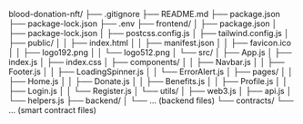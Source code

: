 blood-donation-nft/
├── .gitignore
├── README.md
├── package.json
├── package-lock.json
├── .env
├── frontend/
│   ├── package.json
│   ├── package-lock.json
│   ├── postcss.config.js
│   ├── tailwind.config.js
│   ├── public/
│   │   ├── index.html
│   │   ├── manifest.json
│   │   ├── favicon.ico
│   │   ├── logo192.png
│   │   └── logo512.png
│   └── src/
│       ├── App.js
│       ├── index.js
│       ├── index.css
│       ├── components/
│       │   ├── Navbar.js
│       │   ├── Footer.js
│       │   ├── LoadingSpinner.js
│       │   └── ErrorAlert.js
│       ├── pages/
│       │   ├── Home.js
│       │   ├── Donate.js
│       │   ├── Benefits.js
│       │   ├── Profile.js
│       │   ├── Login.js
│       │   └── Register.js
│       └── utils/
│           ├── web3.js
│           ├── api.js
│           └── helpers.js
├── backend/
│   └── ... (backend files)
└── contracts/
    └── ... (smart contract files)